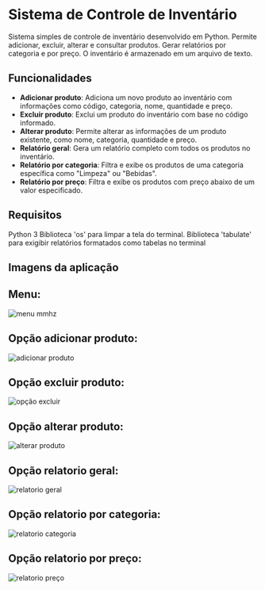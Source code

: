 # Sistema de Controle de Inventário

Sistema simples de controle de inventário desenvolvido em Python.
Permite adicionar, excluir, alterar e consultar produtos.
Gerar relatórios por categoria e por preço.
O inventário é armazenado em um arquivo de texto.

## Funcionalidades

- **Adicionar produto**: Adiciona um novo produto ao inventário com informações como código, categoria, nome, quantidade e preço.
- **Excluir produto**: Exclui um produto do inventário com base no código informado.
- **Alterar produto**: Permite alterar as informações de um produto existente, como nome, categoria, quantidade e preço.
- **Relatório geral**: Gera um relatório completo com todos os produtos no inventário.
- **Relatório por categoria**: Filtra e exibe os produtos de uma categoria específica como "Limpeza" ou "Bebidas".
- **Relatório por preço**: Filtra e exibe os produtos com preço abaixo de um valor especificado.

## Requisitos
Python 3
Biblioteca 'os' para limpar a tela do terminal.
Biblioteca 'tabulate' para exigibir relatórios formatados como tabelas no terminal

## Imagens da aplicação
## Menu:
![menu mmhz](https://github.com/user-attachments/assets/54bf83b7-0316-4635-bc66-fe5f5119ff02)
## Opção adicionar produto:
![adicionar produto](https://github.com/user-attachments/assets/f9f89d32-3063-44cb-947c-19086069a1c2)
## Opção excluir produto:
![opção excluir](https://github.com/user-attachments/assets/780f7a2b-744e-4dc3-a716-a889ed6d011c)
## Opção alterar produto:
![alterar produto](https://github.com/user-attachments/assets/f0c73532-c5db-4bc3-846f-e0cacc53ec3c)
## Opção relatorio geral:
![relatorio geral](https://github.com/user-attachments/assets/81682f27-0453-4f2a-baa1-b9c6621157cb)
## Opção relatorio por categoria:
![relatorio categoria](https://github.com/user-attachments/assets/3f064109-2bed-4a82-8d8a-8c44a81efbab)
## Opção relatorio por preço:
![relatorio preço](https://github.com/user-attachments/assets/5f53588d-5baf-4a22-88c7-ad106c258cd1)



